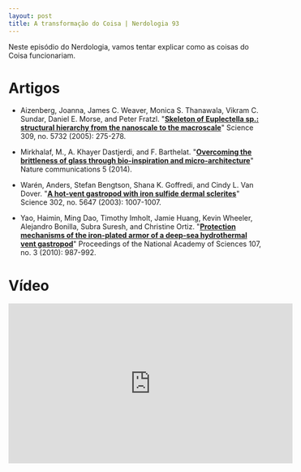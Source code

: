 ```yaml
---
layout: post
title: A transformação do Coisa | Nerdologia 93
---
```


Neste episódio do Nerdologia, vamos tentar explicar como as coisas do Coisa funcionariam.

Artigos
=====

- Aizenberg, Joanna, James C. Weaver, Monica S. Thanawala, Vikram C. Sundar, Daniel E. Morse, and Peter Fratzl. "[**Skeleton of Euplectella sp.: structural hierarchy from the nanoscale to the macroscale**](https://www.sciencemag.org/content/309/5732/275.full.pdf)" Science 309, no. 5732 (2005): 275-278.

- Mirkhalaf, M., A. Khayer Dastjerdi, and F. Barthelat. "[**Overcoming the brittleness of glass through bio-inspiration and micro-architecture**](http://barthelat-lab.mcgill.ca/files/papers/NatComm2014.pdf)" Nature communications 5 (2014).

- Warén, Anders, Stefan Bengtson, Shana K. Goffredi, and Cindy L. Van Dover. "[**A hot-vent gastropod with iron sulfide dermal sclerites**](https://www.sciencemag.org/content/302/5647/1007.full.pdf)" Science 302, no. 5647 (2003): 1007-1007.

- Yao, Haimin, Ming Dao, Timothy Imholt, Jamie Huang, Kevin Wheeler, Alejandro Bonilla, Subra Suresh, and Christine Ortiz. "[**Protection mechanisms of the iron-plated armor of a deep-sea hydrothermal vent gastropod**](http://www.mit.edu/~mingdao/papers/2010_PNAS_snail_protection_mechanism.pdf)" Proceedings of the National Academy of Sciences 107, no. 3 (2010): 987-992.

Vídeo
=====

<iframe width="560" height="315" src="https://www.youtube.com/embed/mckiQA2-UGw" frameborder="0" allowfullscreen></iframe>

